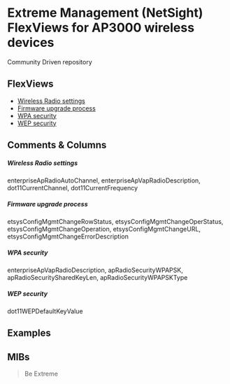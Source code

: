 # Extreme Management (NetSight) FlexViews for AP3000 wireless devices

Community Driven repository


## FlexViews
* [Wireless Radio settings](tpl/Wireless_autochannel.tpl?raw=true)
* [Firmware upgrade process](tpl/Wireless_firmwareupgrade.tpl?raw=true)
* [WPA security](tpl/wireless_radio_security.tpl?raw=true)
* [WEP security](tpl/wireless_security.tpl?raw=true)

## Comments & Columns
##### Wireless Radio settings
enterpriseApRadioAutoChannel, enterpriseApVapRadioDescription, dot11CurrentChannel, dot11CurrentFrequency
##### Firmware upgrade process
etsysConfigMgmtChangeRowStatus, etsysConfigMgmtChangeOperStatus, etsysConfigMgmtChangeOperation, etsysConfigMgmtChangeURL, etsysConfigMgmtChangeErrorDescription
##### WPA security
enterpriseApVapRadioDescription, apRadioSecurityWPAPSK, apRadioSecuritySharedKeyLen, apRadioSecurityWPAPSKType
##### WEP security
dot11WEPDefaultKeyValue

## Examples

## MIBs

>Be Extreme